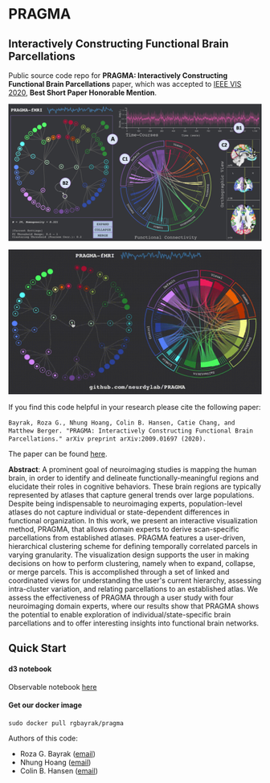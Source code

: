 # PRAGMA
## Interactively Constructing Functional Brain Parcellations


Public source code repo for **PRAGMA: Interactively Constructing Functional Brain Parcellations** paper, which was accepted to [IEEE VIS 2020](http://ieeevis.org/year/2020/info/papers-sessions), **Best Short Paper Honorable Mention**.

![Method overview](figures/teaser.png)

![Functional Connectivity](figures/tweet.gif)


If you find this code helpful in your research please cite the following paper:

```
Bayrak, Roza G., Nhung Hoang, Colin B. Hansen, Catie Chang, and Matthew Berger. "PRAGMA: Interactively Constructing Functional Brain Parcellations." arXiv preprint arXiv:2009.01697 (2020).
```

The paper can be found [here](https://arxiv.org/abs/2009.01697).

**Abstract**: A prominent goal of neuroimaging studies is mapping the human brain, in order to identify and delineate functionally-meaningful regions and elucidate their roles in cognitive behaviors. These brain regions are typically represented by atlases that capture general trends over large populations. Despite being indispensable to neuroimaging experts, population-level atlases do not capture individual or state-dependent differences in functional organization. In this work, we present an interactive visualization method, PRAGMA, that allows domain experts to derive scan-specific parcellations from established atlases. PRAGMA features a user-driven, hierarchical clustering scheme for defining temporally correlated parcels in varying granularity. The visualization design supports the user in making decisions on how to perform clustering, namely when to expand, collapse, or merge parcels. This is accomplished through a set of linked and coordinated views for understanding the user's current hierarchy, assessing intra-cluster variation, and relating parcellations to an established atlas. We assess the effectiveness of PRAGMA through a user study with four neuroimaging domain experts, where our results show that PRAGMA shows the potential to enable exploration of individual/state-specific brain parcellations and to offer interesting insights into functional brain networks.

## Quick Start
#### d3 notebook
Observable notebook [here](https://observablehq.com/d/0a3780675484b524)
#### Get our docker image
```
sudo docker pull rgbayrak/pragma
```

Authors of this code:
- Roza G. Bayrak ([email](mailto:roza.g.bayrak@vanderbilt.edu))
- Nhung Hoang ([email](mailto:nhung.hoang@vanderbilt.edu))
- Colin B. Hansen ([email](mailto:colin.b.hansen@vanderbilt.edu))


